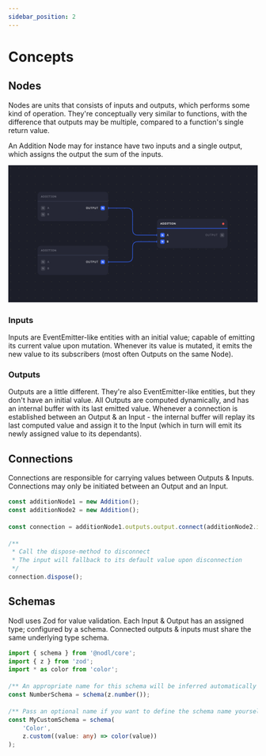 ```yaml
---
sidebar_position: 2
---
```


# Concepts

## Nodes

Nodes are units that consists of inputs and outputs, which performs some kind of operation. They're conceptually very similar to functions, with the difference that outputs may be multiple, compared to a function's single return value.

An Addition Node may for instance have two inputs and a single output, which assigns the output the sum of the inputs.

![Visual representation of nodl](../static/img/nodl.png)

### Inputs

Inputs are EventEmitter-like entities with an initial value; capable of emitting its current value upon mutation. Whenever its value is mutated, it emits the new value to its subscribers (most often Outputs on the same Node).

### Outputs

Outputs are a little different. They're also EventEmitter-like entities, but they don't have an initial value. All Outputs are computed dynamically, and has an internal buffer with its last emitted value. Whenever a connection is established between an Output & an Input - the internal buffer will replay its last computed value and assign it to the Input (which in turn will emit its newly assigned value to its dependants).

## Connections

Connections are responsible for carrying values between Outputs & Inputs. Connections may only be initiated between an Output and an Input.

```typescript
const additionNode1 = new Addition();
const additionNode2 = new Addition();

const connection = additionNode1.outputs.output.connect(additionNode2.inputs.a);

/**
 * Call the dispose-method to disconnect
 * The input will fallback to its default value upon disconnection
 */
connection.dispose();
```

## Schemas

Nodl uses Zod for value validation. Each Input & Output has an assigned type; configured by a schema. Connected outputs & inputs must share the same underlying type schema.

```typescript
import { schema } from '@nodl/core';
import { z } from 'zod';
import * as color from 'color';

/** An appropriate name for this schema will be inferred automatically */
const NumberSchema = schema(z.number());

/** Pass an optional name if you want to define the schema name yourself */
const MyCustomSchema = schema(
    'Color',
    z.custom((value: any) => color(value))
);
```

